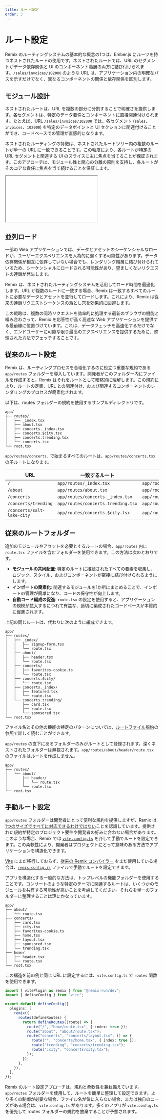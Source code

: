 ```yaml
---
title: ルート設定
order: 3
---
```


# ルート設定

Remix のルーティングシステムの基本的な概念の1つは、Ember.js にルーツを持つネストされたルートの使用です。ネストされたルートでは、URL のセグメントがデータ依存関係と UI のコンポーネント階層の両方に結び付けられます。`/sales/invoices/102000` のような URL は、アプリケーション内の明確なパスを示すだけでなく、異なるコンポーネントの関係と依存関係を区別します。

## モジュール設計

ネストされたルートは、URL を複数の部分に分割することで明確さを提供します。各セグメントは、特定のデータ要件とコンポーネントに直接関連付けられます。たとえば、URL `/sales/invoices/102000` では、各セグメント (`sales`、`invoices`、`102000`) を特定のデータポイントと UI セクションに関連付けることができ、コードベースでの管理が直感的になります。

ネストされたルーティングの特徴は、ネストされたルートツリー内の複数のルートが単一の URL に一致できることです。この粒度により、各ルートが特定の URL セグメントと関連する UI のスライスに主に焦点を当てることが保証されます。このアプローチは、モジュール性と関心の分離の原則を支持し、各ルートがそのコアな責任に焦点を当て続けることを保証します。

<iframe src="/_docs/routing" class="w-full aspect-[1/1] rounded-lg overflow-hidden pb-4"></iframe>

## 並列ロード

一部の Web アプリケーションでは、データとアセットのシーケンシャルなロードが、ユーザーエクスペリエンスを人為的に遅くする可能性があります。データ依存関係が相互に依存していない場合でも、レンダリング階層に結び付けられているため、シーケンシャルにロードされる可能性があり、望ましくないリクエストの連鎖が発生します。

Remix は、ネストされたルーティングシステムを活用してロード時間を最適化します。URL が複数のルートに一致する場合、Remix は一致するすべてのルートに必要なデータとアセットを並行してロードします。これにより、Remix は従来の連鎖リクエストシーケンスの落とし穴を効果的に回避します。

この戦略は、複数の同時リクエストを効率的に処理する最新のブラウザの機能と組み合わさって、Remix を応答性が高く高速な Web アプリケーションを提供する最前線に位置づけています。これは、データフェッチを高速化するだけでなく、エンドユーザーに可能な限り最高のエクスペリエンスを提供するために、整理された方法でフェッチすることです。

## 従来のルート設定

Remix は、ルーティングプロセスを合理化するのに役立つ重要な規約である `app/routes` フォルダーを導入しています。開発者がこのフォルダー内にファイルを作成すると、Remix はそれをルートとして暗黙的に理解します。この規約により、ルートの定義、URL との関連付け、および関連するコンポーネントのレンダリングのプロセスが簡素化されます。

以下は、routes フォルダーの規約を使用するサンプルディレクトリです。

```text
app/
├── routes/
│   ├── _index.tsx
│   ├── about.tsx
│   ├── concerts._index.tsx
│   ├── concerts.$city.tsx
│   ├── concerts.trending.tsx
│   └── concerts.tsx
└── root.tsx
```

`app/routes/concerts.` で始まるすべてのルートは、`app/routes/concerts.tsx` の子ルートになります。

| URL                        | 一致するルート                      | レイアウト                    |
| -------------------------- | ---------------------------------- | ------------------------- |
| `/`                        | `app/routes/_index.tsx`            | `app/root.tsx`            |
| `/about`                   | `app/routes/about.tsx`             | `app/root.tsx`            |
| `/concerts`                | `app/routes/concerts._index.tsx`   | `app/routes/concerts.tsx` |
| `/concerts/trending`       | `app/routes/concerts.trending.tsx` | `app/routes/concerts.tsx` |
| `/concerts/salt-lake-city` | `app/routes/concerts.$city.tsx`    | `app/routes/concerts.tsx` |

## 従来のルートフォルダー

追加のモジュールやアセットを必要とするルートの場合、`app/routes` 内に `route.tsx` ファイルを含むフォルダーを使用できます。この方法は次のとおりです。

- **モジュールの共同配置**: 特定のルートに接続されたすべての要素を収集し、ロジック、スタイル、およびコンポーネントが密接に結び付けられるようにします。
- **インポートの簡素化**: 関連するモジュールを1か所にまとめることで、インポートの管理が簡単になり、コードの保守性が向上します。
- **自動コード編成の促進**: `route.tsx` の設定を使用すると、アプリケーションの規模が拡大するにつれて有益な、適切に編成されたコードベースが本質的に促進されます。

上記の同じルートは、代わりに次のように編成できます。

```text
app/
├── routes/
│   ├── _index/
│   │   ├── signup-form.tsx
│   │   └── route.tsx
│   ├── about/
│   │   ├── header.tsx
│   │   └── route.tsx
│   ├── concerts/
│   │   ├── favorites-cookie.ts
│   │   └── route.tsx
│   ├── concerts.$city/
│   │   └── route.tsx
│   ├── concerts._index/
│   │   ├── featured.tsx
│   │   └── route.tsx
│   └── concerts.trending/
│       ├── card.tsx
│       ├── route.tsx
│       └── sponsored.tsx
└── root.tsx
```

ファイル名とその他の機能の特定のパターンについては、[ルートファイル規約][route-file-conventions]の参照で詳しく読むことができます。

`app/routes` の直下にあるフォルダーのみがルートとして登録されます。深くネストされたフォルダーは無視されます。`app/routes/about/header/route.tsx` のファイルはルートを作成しません。

```text bad lines=[4]
app/
├── routes/
│   └── about/
│       ├── header/
│       │   └── route.tsx
│       └── route.tsx
└── root.tsx
```

## 手動ルート設定

`app/routes` フォルダーは開発者にとって便利な規約を提供しますが、Remix は [1つのサイズですべてに対応できるわけではない][routes-disclaimer]ことを認識しています。提供された規約が特定のプロジェクト要件や開発者の好みに合わない場合があります。このような場合、Remix では [`vite.config.ts`][vite-routes] を介して手動でルートを設定できます。この柔軟性により、開発者はプロジェクトにとって意味のある方法でアプリケーションを構造化できます。

<docs-warning>[Vite][remix-vite] にまだ移行しておらず、[従来の Remix コンパイラー][classic-remix-compiler] をまだ使用している場合は、[`remix.config.js`][remix-config] ファイルで手動でルートを設定できます。</docs-warning>

アプリを構造化する一般的な方法は、トップレベルの機能フォルダーを使用することです。コンサートのような特定のテーマに関連するルートは、いくつかのモジュールを共有する可能性が高いことを考慮してください。それらを単一のフォルダーに整理することは理にかなっています。

```text
app/
├── about/
│   └── route.tsx
├── concerts/
│   ├── card.tsx
│   ├── city.tsx
│   ├── favorites-cookie.ts
│   ├── home.tsx
│   ├── layout.tsx
│   ├── sponsored.tsx
│   └── trending.tsx
├── home/
│   ├── header.tsx
│   └── route.tsx
└── root.tsx
```

この構造を前の例と同じ URL に設定するには、`vite.config.ts` で `routes` 関数を使用できます。

```ts filename=vite.config.ts
import { vitePlugin as remix } from "@remix-run/dev";
import { defineConfig } from "vite";

export default defineConfig({
  plugins: [
    remix({
      routes(defineRoutes) {
        return defineRoutes((route) => {
          route("/", "home/route.tsx", { index: true });
          route("about", "about/route.tsx");
          route("concerts", "concerts/layout.tsx", () => {
            route("", "concerts/home.tsx", { index: true });
            route("trending", "concerts/trending.tsx");
            route(":city", "concerts/city.tsx");
          });
        });
      },
    }),
  ],
});
```

Remix のルート設定アプローチは、規約と柔軟性を兼ね備えています。`app/routes` フォルダーを使用して、ルートを簡単に整理して設定できます。より多くの制御が必要な場合、ファイル名が気に入らない場合、または独自のニーズがある場合は、`vite.config.ts` があります。多くのアプリが `vite.config.ts` を優先して routes フォルダーの規約を放棄することが予想されます。

[route-file-conventions]: ../file-conventions/routes
[remix-config]: ../file-conventions/remix-config
[classic-remix-compiler]: ../guides/vite#classic-remix-compiler-vs-remix-vite
[remix-vite]: ../guides/vite
[vite-routes]: ../file-conventions/vite-config#routes
[routes-disclaimer]: ../file-conventions/routes#disclaimer
